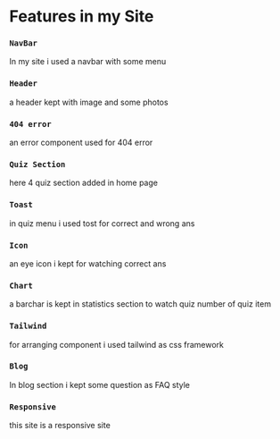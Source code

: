 # Features in my Site

### `NavBar`
In my site i used a navbar with some menu

### `Header`
a header kept with image and some photos

### `404 error`
an error component used for 404 error

### `Quiz Section`
here 4 quiz section added in home page

### `Toast`
in quiz menu i used tost for correct and wrong ans

### `Icon`
an eye icon i kept for watching correct ans

### `Chart`
a barchar is kept in statistics section to watch quiz number of quiz item

### `Tailwind`
for arranging component i used tailwind as css framework 

### `Blog`
In blog section i kept some question as FAQ style

### `Responsive`
this site is a responsive site
